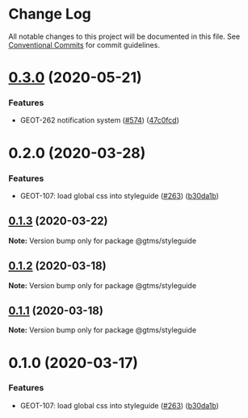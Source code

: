 # Change Log

All notable changes to this project will be documented in this file.
See [Conventional Commits](https://conventionalcommits.org) for commit guidelines.

# [0.3.0](https://github.com/gtms-org/gtms-frontend/compare/@gtms/styleguide@0.2.0...@gtms/styleguide@0.3.0) (2020-05-21)


### Features

* GEOT-262 notification system ([#574](https://github.com/gtms-org/gtms-frontend/issues/574)) ([47c0fcd](https://github.com/gtms-org/gtms-frontend/commit/47c0fcd55c9a2d72b6498b1fc3171862f7d8c9c4))





# 0.2.0 (2020-03-28)


### Features

* GEOT-107: load global css into styleguide ([#263](https://github.com/gtms-org/gtms-frontend/issues/263)) ([b30da1b](https://github.com/gtms-org/gtms-frontend/commit/b30da1b131397f03159e95f67ccd74c3786bea3c))





## [0.1.3](https://github.com/gtms-org/gtms-frontend/compare/@gtms/styleguide@0.1.2...@gtms/styleguide@0.1.3) (2020-03-22)

**Note:** Version bump only for package @gtms/styleguide





## [0.1.2](https://github.com/gtms-org/gtms-frontend/compare/@gtms/styleguide@0.1.1...@gtms/styleguide@0.1.2) (2020-03-18)

**Note:** Version bump only for package @gtms/styleguide





## [0.1.1](https://github.com/gtms-org/gtms-frontend/compare/@gtms/styleguide@0.1.0...@gtms/styleguide@0.1.1) (2020-03-18)

**Note:** Version bump only for package @gtms/styleguide





# 0.1.0 (2020-03-17)


### Features

* GEOT-107: load global css into styleguide ([#263](https://github.com/gtms-org/gtms-frontend/issues/263)) ([b30da1b](https://github.com/gtms-org/gtms-frontend/commit/b30da1b131397f03159e95f67ccd74c3786bea3c))
